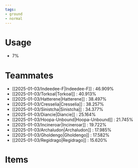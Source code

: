 ```yaml
---
tags:
- ground
- normal
---
```

# Usage
- 7%
# Teammates
- [[2025-01-03/Indeedee-F|Indeedee-F]] : 46.909%
- [[2025-01-03/Torkoal|Torkoal]] : 40.913%
- [[2025-01-03/Hatterene|Hatterene]] : 38.497%
- [[2025-01-03/Cresselia|Cresselia]] : 38.257%
- [[2025-01-03/Sinistcha|Sinistcha]] : 34.377%
- [[2025-01-03/Diancie|Diancie]] : 25.164%
- [[2025-01-03/Hoopa-Unbound|Hoopa-Unbound]] : 21.745%
- [[2025-01-03/Incineroar|Incineroar]] : 19.722%
- [[2025-01-03/Archaludon|Archaludon]] : 17.985%
- [[2025-01-03/Gholdengo|Gholdengo]] : 17.582%
- [[2025-01-03/Regidrago|Regidrago]] : 15.620%
# Items